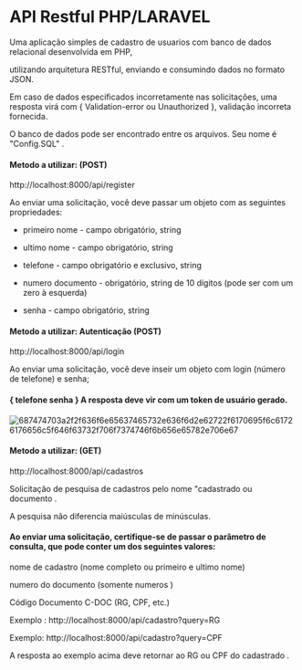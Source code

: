 # API Restful PHP/LARAVEL

Uma aplicação simples de cadastro de usuarios com banco de dados relacional desenvolvida em PHP,

utilizando arquitetura RESTful, enviando e consumindo dados no formato JSON.


Em caso de dados especificados incorretamente nas solicitações, uma resposta virá com 
{ Validation-error ou Unauthorized }, validação incorreta fornecida.


O banco de dados pode ser encontrado entre os arquivos. Seu nome é "Config.SQL" .

#### Metodo a utilizar: (POST)  

http://localhost:8000/api/register

Ao enviar uma solicitação, você deve passar um objeto com as seguintes propriedades:

- primeiro nome - campo obrigatório, string


- ultimo nome - campo obrigatório, string


- telefone - campo obrigatório e exclusivo, string


- numero documento - obrigatório, string de 10 dígitos (pode ser com um zero à esquerda)


- senha - campo obrigatório, string


#### Metodo a utilizar: Autenticação (POST)


http://localhost:8000/api/login

Ao enviar uma solicitação, você deve inseir um objeto com login (número de telefone) e senha;

#### { telefone senha } A resposta deve vir com um token de usuário gerado.

![687474703a2f2f636f6e65637465732e636f6d2e62722f6170695f6c61726176656c5f646f63732f706f7374746f6b656e65782e706e67](https://user-images.githubusercontent.com/107967231/176337018-ee45ba9c-6c4d-4450-a90e-be6b57a03399.png)



#### Metodo a utilizar: (GET)  
http://localhost:8000/api/cadastros

Solicitação de pesquisa de cadastros pelo nome "cadastrado  ou documento .

A pesquisa não diferencia maiúsculas de minúsculas.

#### Ao enviar uma solicitação, certifique-se de passar o parâmetro de consulta, que pode conter um dos seguintes valores:

nome de cadastro (nome completo ou primeiro e ultimo nome)

numero do documento (somente numeros )

Código Documento C-DOC (RG, CPF, etc.)

Exemplo :
http://localhost:8000/api/cadastro?query=RG

Exemplo: http://localhost:8000/api/cadastro?query=CPF

A resposta ao exemplo acima deve retornar ao RG ou CPF do cadastrado .

